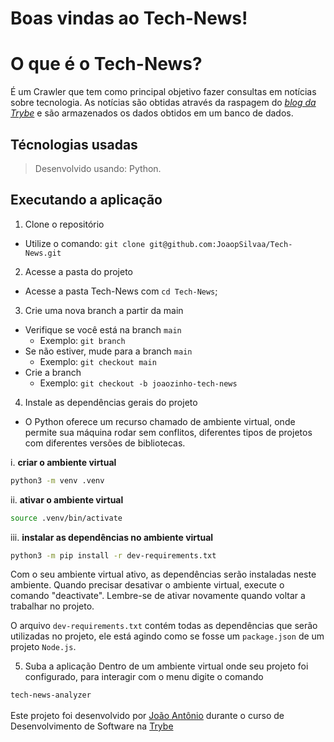 
# Boas vindas ao Tech-News!

# O que é o Tech-News?

É um Crawler que tem como principal objetivo fazer consultas em notícias sobre tecnologia. As notícias são obtidas através da raspagem do [_blog da Trybe_](https://blog.betrybe.com) e são armazenados os dados obtidos em um banco de dados.

## Técnologias usadas

> Desenvolvido usando: Python.

## Executando a aplicação

1. Clone o repositório
- Utilize o comando: `git clone git@github.com:JoaopSilvaa/Tech-News.git`<br />
2. Acesse a pasta do projeto
- Acesse a pasta Tech-News com `cd Tech-News`;<br />
3. Crie uma nova branch a partir da main
 - Verifique se você está na branch `main`
   * Exemplo: `git branch`
 - Se não estiver, mude para a branch `main`
   * Exemplo: `git checkout main`
 - Crie a branch
    * Exemplo: `git checkout -b joaozinho-tech-news`<br />
4. Instale as dependências gerais do projeto 

  - O Python oferece um recurso chamado de ambiente virtual, onde permite sua máquina rodar sem conflitos, diferentes tipos de projetos com diferentes versões de bibliotecas.

  i. **criar o ambiente virtual**

  ```bash
python3 -m venv .venv
  ```

  ii. **ativar o ambiente virtual**

  ```bash
source .venv/bin/activate
  ```

  iii. **instalar as dependências no ambiente virtual**

  ```bash
python3 -m pip install -r dev-requirements.txt
  ```

  Com o seu ambiente virtual ativo, as dependências serão instaladas neste ambiente.
  Quando precisar desativar o ambiente virtual, execute o comando "deactivate". Lembre-se de ativar novamente quando voltar a trabalhar no projeto.

  O arquivo `dev-requirements.txt` contém todas as dependências que serão utilizadas no projeto, ele está agindo como se fosse um `package.json` de um projeto `Node.js`.

5. Suba a aplicação
    Dentro de um ambiente virtual onde seu projeto foi configurado, para interagir com o menu digite o comando
  
  `tech-news-analyzer`
<br><br>
Este projeto foi desenvolvido por [João Antônio](https://www.linkedin.com/in/joaoantoniosilvaa/) durante o curso de Desenvolvimento de Software na [Trybe](https://www.betrybe.com/) 
